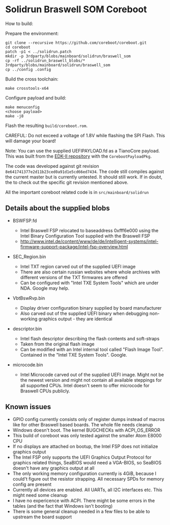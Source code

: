 Solidrun Braswell SOM Coreboot
==============================

How to build:

Prepare the environment:

    git clone --recursive https://github.com/coreboot/coreboot.git
    cd coreboot
    patch -p1 < ../solidrun.patch
    mkdir -p 3rdparty/blobs/mainboard/solidrun/braswell_som
    cp -rf ../solidrun_braswell_blobs/* 3rdparty/blobs/mainboard/solidrun/braswell_som
    cp ../config .config

Build the cross toolchain:

    make crosstools-x64

Configure payload and build:

    make menuconfig
    <choose payload>
    make -j8

Flash the resulting `build/coreboot.rom`.

CAREFUL: Do not exceed a voltage of 1.8V while flashing the SPI Flash. This will damage your board!

Note: You can use the supplied UEFIPAYLOAD.fd as a TianoCore payload. This was built from the [EDK-II repository](https://github.com/tianocore/edk2) with the `CorebootPayloadPkg`.

The code was developed against git revision `8e641741377e2d11b23ced0a91d1e5cd66ed7434`. The code still compiles against the current master but is currently untested. It should still work. If in doubt, the to check out the specific git revision mentioned above.

All the important coreboot related code is in `src/mainboard/solidrun`

Details about the supplied blobs
--------------------------------

* BSWFSP.fd
    * Intel Braswell FSP relocated to baseaddress 0xfff6e000 using the Intel Binary Configuration Tool supplied with the Braswell FSP
    * http://www.intel.de/content/www/de/de/intelligent-systems/intel-firmware-support-package/intel-fsp-overview.html

* SEC_Region.bin
    * Intel TXT region carved out of the supplied UEFI image
    * There are also certain russian websites where whole archives with different versions of the TXT firmwares are offered
    * Can be configured with "Intel TXE System Tools" which are under NDA. Google may help.

* VbtBswRvp.bin
    * Display driver configuration binary supplied by board manufacturer
    * Also carved out of the supplied UEFI binary when debugging non-working graphics output - they are identical

* descriptor.bin
    * Intel flash descriptor describing the flash contents and soft-straps
    * Taken from the original flash image
    * Can be modified with an Intel internal tool called "Flash Image Tool". Contained in the "Intel TXE System Tools". Google.

* microcode.bin
    * Intel Microcode carved out of the supplied UEFI image. Might not be the newest version and might not contain all available steppings for all supported CPUs. Intel doesn't seem to offer microcode for Braswell CPUs publicly.

Known issues
------------

* GPIO config currently consists only of register dumps instead of macros like for other Braswell based boards. The whole file needs cleanup
* Windows doesn't boot. The kernel BUGCHECKs with ACPI_OS_ERROR
* This build of coreboot was only tested against the smaller Atom E8000 CPU
* If no displays are attached on bootup, the Intel FSP does not initialize graphics output
* The Intel FSP only supports the UEFI Graphics Output Protocol for graphics related things, SeaBIOS would need a VGA-BIOS, so SeaBIOS doesn't have any graphics output at all
* The only working memory configuration currently is 4GiB, because I could't figure out the resistor strapping. All necessary SPDs for memory config are present
* Currently all devices are enabled. All UARTs, all I2C interfaces etc. This might need some cleanup
* I have no expericence with ACPI. There might be some errors in the tables (and the fact that Windows isn't booting)
* There is some general cleanup needed in a few files to be able to upstream the board support
